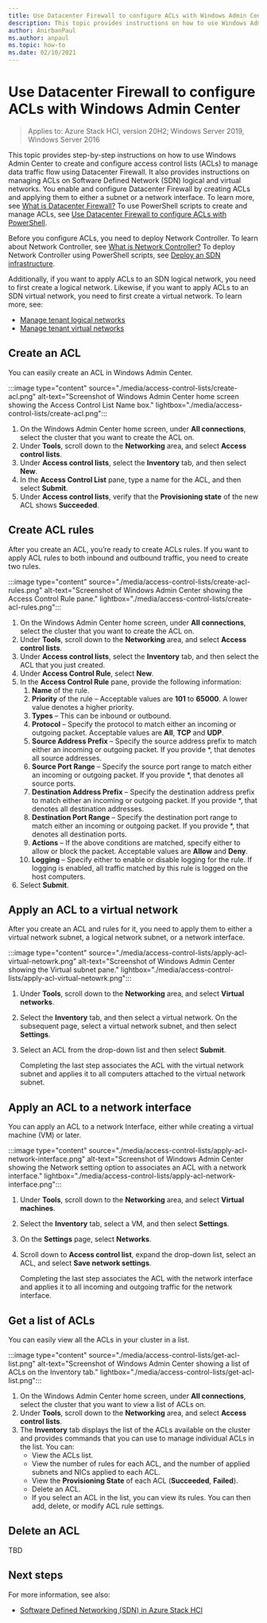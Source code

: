 ```yaml
---
title: Use Datacenter Firewall to configure ACLs with Windows Admin Center
description: This topic provides instructions on how to use Windows Admin Center to create and configure access control lists (ACLs) to manage data traffic flow using Datacenter Firewall and ACLs on Software Defined Network (SDN) logical and virtual networks.
author: AnirbanPaul
ms.author: anpaul
ms.topic: how-to
ms.date: 02/10/2021
---
```


# Use Datacenter Firewall to configure ACLs with Windows Admin Center

>Applies to: Azure Stack HCI, version 20H2; Windows Server 2019, Windows Server 2016

This topic provides step-by-step instructions on how to use Windows Admin Center to create and configure access control lists (ACLs) to manage data traffic flow using Datacenter Firewall. It also provides instructions on managing ACLs on Software Defined Network (SDN) logical and virtual networks. You enable and configure Datacenter Firewall by creating ACLs and applying them to either a subnet or a network interface. To learn more, see [What is Datacenter Firewall?](../concepts/datacenter-firewall-overview.md) To use PowerShell scripts to create and manage ACLs, see [Use Datacenter Firewall to configure ACLs with PowerShell](use-datacenter-firewall-powershell.md).

Before you configure ACLs, you need to deploy Network Controller. To learn about Network Controller, see [What is Network Controller?](../concepts/network-controller-overview.md) To deploy Network Controller using PowerShell scripts, see [Deploy an SDN infrastructure](sdn-express.md).

<!---Deploying NC pulled from the Cluster creation wizard. Note in review handoff to Anirban.--->

Additionally, if you want to apply ACLs to an SDN logical network, you need to first create a logical network. Likewise, if you want to apply ACLs to an SDN virtual network, you need to first create a virtual network. To learn more, see:
- [Manage tenant logical networks](tenant-logical-networks.md)
- [Manage tenant virtual networks](tenant-virtual-networks.md)

## Create an ACL
You can easily create an ACL in Windows Admin Center.

:::image type="content" source="./media/access-control-lists/create-acl.png" alt-text="Screenshot of Windows Admin Center home screen showing the Access Control List Name box." lightbox="./media/access-control-lists/create-acl.png":::

1. On the Windows Admin Center home screen, under **All connections**, select the cluster that you want to create the ACL on.
1. Under **Tools**, scroll down to the **Networking** area, and select **Access control lists**.
1. Under **Access control lists**, select the **Inventory** tab, and then select **New**.
1. In the **Access Control List** pane, type a name for the ACL, and then select **Submit**.
1. Under **Access control lists**, verify that the **Provisioning state** of the new ACL shows **Succeeded**.

## Create ACL rules
After you create an ACL, you’re ready to create ACLs rules. If you want to apply ACL rules to both inbound and outbound traffic, you need to create two rules.

:::image type="content" source="./media/access-control-lists/create-acl-rules.png" alt-text="Screenshot of Windows Admin Center showing the Access Control Rule pane." lightbox="./media/access-control-lists/create-acl-rules.png":::

1. On the Windows Admin Center home screen, under **All connections**, select the cluster that you want to create the ACL on.
1. Under **Tools**, scroll down to the **Networking** area, and select **Access control lists**.
1. Under **Access control lists**, select the **Inventory** tab, and then select the ACL that you just created.
1. Under **Access Control Rule**, select **New**.
1. In the **Access Control Rule** pane, provide the following information:
    1. **Name** of the rule.
    1. **Priority** of the rule – Acceptable values are **101** to **65000**. A lower value denotes a higher priority.
    1. **Types** – This can be inbound or outbound.
    1. **Protocol** – Specify the protocol to match either an incoming or outgoing packet. Acceptable values are **All**, **TCP** and **UDP**.
    1. **Source Address Prefix** – Specify the source address prefix to match either an incoming or outgoing packet. If you provide *, that denotes all source addresses.
    1. **Source Port Range** – Specify the source port range to match either an incoming or outgoing packet. If you provide *, that denotes all source ports.
    1. **Destination Address Prefix** – Specify the destination address prefix to match either an incoming or outgoing packet. If you provide *, that denotes all destination addresses.
    1. **Destination Port Range** – Specify the destination port range to match either an incoming or outgoing packet. If you provide *, that denotes all destination ports.
    1. **Actions** – If the above conditions are matched, specify either to allow or block the packet. Acceptable values are **Allow** and **Deny**.
    1. **Logging** – Specify either to enable or disable logging for the rule. If logging is enabled, all  traffic matched by this rule is logged on the host computers.
1. Select **Submit**.

## Apply an ACL to a virtual network
After you create an ACL and rules for it, you need to apply them to either a virtual network subnet, a logical network subnet, or a network interface.

:::image type="content" source="./media/access-control-lists/apply-acl-virtual-netowrk.png" alt-text="Screenshot of Windows Admin Center showing the Virtual subnet pane." lightbox="./media/access-control-lists/apply-acl-virtual-netowrk.png":::

1. Under **Tools**, scroll down to the **Networking** area, and select **Virtual networks**.
1. Select the **Inventory** tab, and then select a virtual network. On the subsequent page, select a virtual network subnet, and then select **Settings**.
1. Select an ACL from the drop-down list and then select **Submit**.

    Completing the last step associates the ACL with the virtual network subnet and applies it to all computers attached to the virtual network subnet.

## Apply an ACL to a network interface
You can apply an ACL to a network Interface, either while creating a virtual machine (VM) or later.

:::image type="content" source="./media/access-control-lists/apply-acl-network-interface.png" alt-text="Screenshot of Windows Admin Center showing the Network setting option to associates an ACL with a network interface." lightbox="./media/access-control-lists/apply-acl-network-interface.png":::

1. Under **Tools**, scroll down to the **Networking** area, and select **Virtual machines**.
1. Select the **Inventory** tab, select a VM, and then select **Settings**.
1. On the **Settings** page, select **Networks**.
1. Scroll down to **Access control list**, expand the drop-down list, select an ACL, and select **Save network settings**.

    Completing the last step associates the ACL with the network interface and applies it to all incoming and outgoing traffic for the network interface.

## Get a list of ACLs
You can easily view all the ACLs in your cluster in a list.

:::image type="content" source="./media/access-control-lists/get-acl-list.png" alt-text="Screenshot of Windows Admin Center showing a list of ACLs on the Inventory tab." lightbox="./media/access-control-lists/get-acl-list.png":::

1. On the Windows Admin Center home screen, under **All connections**, select the cluster that you want to view a list of ACLs on.
1. Under **Tools**, scroll down to the **Networking** area, and select **Access control lists**.
1. The **Inventory** tab displays the list of the ACLs available on the cluster and provides commands that you can use to manage individual ACLs in the list. You can:
    - View the ACLs list.
    - View the number of rules for each ACL, and the number of applied subnets and NICs applied to each ACL.
    - View the **Provisioning State** of each ACL (**Succeeded**, **Failed**).
    - Delete an ACL.
    - If you select an ACL in the list, you can view its rules. You can then add, delete, or modify ACL rule settings.

## Delete an ACL
TBD


## Next steps
For more information, see also:
- [Software Defined Networking (SDN) in Azure Stack HCI](../concepts/software-defined-networking.md)
